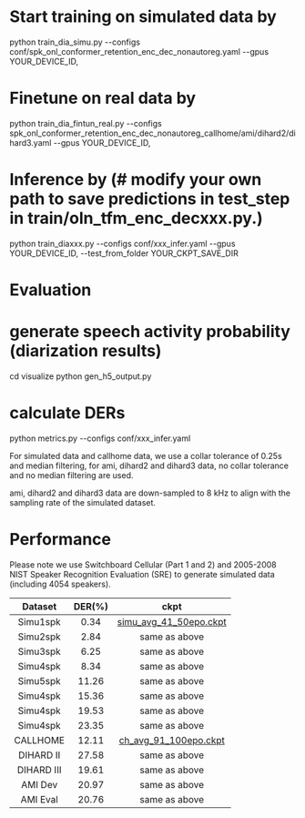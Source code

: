 

# Start training on simulated data by
python train_dia_simu.py --configs conf/spk_onl_conformer_retention_enc_dec_nonautoreg.yaml --gpus YOUR_DEVICE_ID,

# Finetune on real data by
python train_dia_fintun_real.py --configs spk_onl_conformer_retention_enc_dec_nonautoreg_callhome/ami/dihard2/dihard3.yaml --gpus YOUR_DEVICE_ID,

# Inference by (# modify your own path to save predictions in test_step in train/oln_tfm_enc_decxxx.py.)
python train_diaxxx.py --configs conf/xxx_infer.yaml --gpus YOUR_DEVICE_ID, --test_from_folder YOUR_CKPT_SAVE_DIR

# Evaluation
# generate speech activity probability (diarization results)
cd visualize
python gen_h5_output.py

# calculate DERs
python metrics.py --configs conf/xxx_infer.yaml

For simulated data and callhome data, we use a collar tolerance of 0.25s and median filtering, for ami, dihard2 and dihard3 data, no collar tolerance and no median filtering are used.

ami, dihard2 and dihard3 data are down-sampled to 8 kHz to align with the sampling rate of the simulated dataset.

# Performance
Please note we use Switchboard Cellular (Part 1 and 2) and 2005-2008 NIST Speaker Recognition Evaluation (SRE) to generate simulated data (including 4054 speakers).

| Dataset | DER(%) |ckpt|
| :--------: | :--: | :--: | 
| Simu1spk | 0.34 | [simu_avg_41_50epo.ckpt](https://drive.google.com/file/d/1uWY8JvjHJJ-SvGiNS-6s3q10g4CY2ePt/view?usp=sharing) |
| Simu2spk | 2.84 | same as above |
| Simu3spk | 6.25 | same as above |
| Simu4spk | 8.34 | same as above |
| Simu5spk | 11.26 | same as above |
| Simu4spk | 15.36 | same as above |
| Simu4spk | 19.53 | same as above |
| Simu4spk | 23.35 | same as above |
| CALLHOME | 12.11 | [ch_avg_91_100epo.ckpt](https://drive.google.com/file/d/1i1Ow9IfPSwBRyRazY8-VX3z4ngDvSwx6/view?usp=sharing) |
| DIHARD II | 27.58 | same as above |
| DIHARD III | 19.61 | same as above |
| AMI Dev | 20.97 | same as above |
| AMI Eval | 20.76 | same as above |
